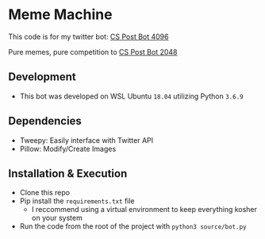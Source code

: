 # Meme Machine
This code is for my twitter bot: [CS Post Bot 4096](https://twitter.com/MemeMachine4096)

Pure memes, pure competition to [CS Post Bot 2048](https://github.com/cgilbert250/CSPostBot2048)

## Development
* This bot was developed on WSL Ubuntu `18.04` utilizing Python `3.6.9`

## Dependencies
* Tweepy: Easily interface with Twitter API
* Pillow: Modify/Create Images

## Installation & Execution
* Clone this repo
* Pip install the `requirements.txt` file
    * I reccommend using a virtual environment to keep everything kosher on your system
* Run the code from the root of the project with `python3 source/bot.py`
